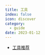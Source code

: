 ```yaml
---
title: 工具
index: false
icon: discover
category:
  - guide
date: 2023-01-12
---
```


- [工具推荐](工具推荐.md)
